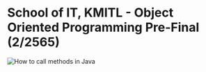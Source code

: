 # School of IT, KMITL - Object Oriented Programming Pre-Final (2/2565)
![How to call methods in Java](https://preview.redd.it/5ijyp3v9qr051.png?auto=webp&s=4187b78133632a76bfd6d4d8892db352a2202e6c)
